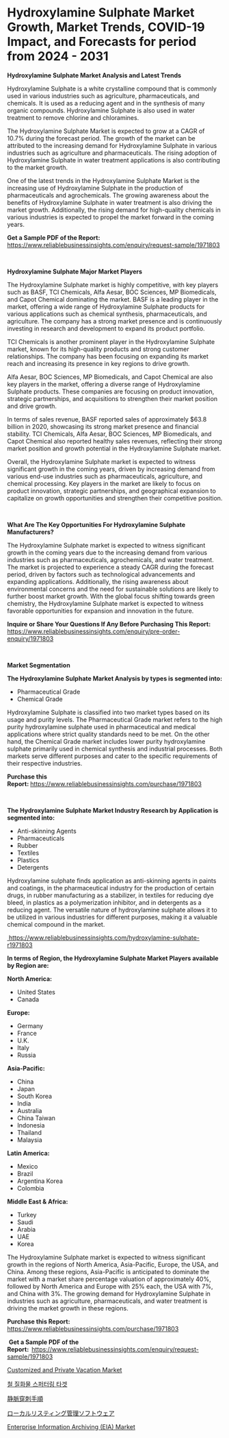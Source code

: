 <p><h1>Hydroxylamine Sulphate Market Growth, Market Trends, COVID-19 Impact, and Forecasts for period from 2024 - 2031</h1></p><p><strong>Hydroxylamine Sulphate Market Analysis and Latest Trends</strong></p>
<p><p>Hydroxylamine Sulphate is a white crystalline compound that is commonly used in various industries such as agriculture, pharmaceuticals, and chemicals. It is used as a reducing agent and in the synthesis of many organic compounds. Hydroxylamine Sulphate is also used in water treatment to remove chlorine and chloramines.</p><p>The Hydroxylamine Sulphate Market is expected to grow at a CAGR of 10.7% during the forecast period. The growth of the market can be attributed to the increasing demand for Hydroxylamine Sulphate in various industries such as agriculture and pharmaceuticals. The rising adoption of Hydroxylamine Sulphate in water treatment applications is also contributing to the market growth.</p><p>One of the latest trends in the Hydroxylamine Sulphate Market is the increasing use of Hydroxylamine Sulphate in the production of pharmaceuticals and agrochemicals. The growing awareness about the benefits of Hydroxylamine Sulphate in water treatment is also driving the market growth. Additionally, the rising demand for high-quality chemicals in various industries is expected to propel the market forward in the coming years.</p></p>
<p><strong>Get a Sample PDF of the Report:&nbsp;</strong> <a href="https://www.reliablebusinessinsights.com/enquiry/request-sample/1971803">https://www.reliablebusinessinsights.com/enquiry/request-sample/1971803</a></p>
<p>&nbsp;</p>
<p><strong>Hydroxylamine Sulphate Major Market Players</strong></p>
<p><p>The Hydroxylamine Sulphate market is highly competitive, with key players such as BASF, TCI Chemicals, Alfa Aesar, BOC Sciences, MP Biomedicals, and Capot Chemical dominating the market. BASF is a leading player in the market, offering a wide range of Hydroxylamine Sulphate products for various applications such as chemical synthesis, pharmaceuticals, and agriculture. The company has a strong market presence and is continuously investing in research and development to expand its product portfolio.</p><p>TCI Chemicals is another prominent player in the Hydroxylamine Sulphate market, known for its high-quality products and strong customer relationships. The company has been focusing on expanding its market reach and increasing its presence in key regions to drive growth.</p><p>Alfa Aesar, BOC Sciences, MP Biomedicals, and Capot Chemical are also key players in the market, offering a diverse range of Hydroxylamine Sulphate products. These companies are focusing on product innovation, strategic partnerships, and acquisitions to strengthen their market position and drive growth.</p><p>In terms of sales revenue, BASF reported sales of approximately $63.8 billion in 2020, showcasing its strong market presence and financial stability. TCI Chemicals, Alfa Aesar, BOC Sciences, MP Biomedicals, and Capot Chemical also reported healthy sales revenues, reflecting their strong market position and growth potential in the Hydroxylamine Sulphate market.</p><p>Overall, the Hydroxylamine Sulphate market is expected to witness significant growth in the coming years, driven by increasing demand from various end-use industries such as pharmaceuticals, agriculture, and chemical processing. Key players in the market are likely to focus on product innovation, strategic partnerships, and geographical expansion to capitalize on growth opportunities and strengthen their competitive position.</p></p>
<p>&nbsp;</p>
<p><strong>What Are The Key Opportunities For Hydroxylamine Sulphate Manufacturers?</strong></p>
<p><p>The Hydroxylamine Sulphate market is expected to witness significant growth in the coming years due to the increasing demand from various industries such as pharmaceuticals, agrochemicals, and water treatment. The market is projected to experience a steady CAGR during the forecast period, driven by factors such as technological advancements and expanding applications. Additionally, the rising awareness about environmental concerns and the need for sustainable solutions are likely to further boost market growth. With the global focus shifting towards green chemistry, the Hydroxylamine Sulphate market is expected to witness favorable opportunities for expansion and innovation in the future.</p></p>
<p><strong>Inquire or Share Your Questions If Any Before Purchasing This Report:</strong> <a href="https://www.reliablebusinessinsights.com/enquiry/pre-order-enquiry/1971803">https://www.reliablebusinessinsights.com/enquiry/pre-order-enquiry/1971803</a></p>
<p>&nbsp;</p>
<p><strong>Market Segmentation</strong></p>
<p><strong>The Hydroxylamine Sulphate Market Analysis by types is segmented into:</strong></p>
<p><ul><li>Pharmaceutical Grade</li><li>Chemical Grade</li></ul></p>
<p><p>Hydroxylamine Sulphate is classified into two market types based on its usage and purity levels. The Pharmaceutical Grade market refers to the high purity hydroxylamine sulphate used in pharmaceutical and medical applications where strict quality standards need to be met. On the other hand, the Chemical Grade market includes lower purity hydroxylamine sulphate primarily used in chemical synthesis and industrial processes. Both markets serve different purposes and cater to the specific requirements of their respective industries.</p></p>
<p><strong>Purchase this Report:&nbsp;</strong><a href="https://www.reliablebusinessinsights.com/purchase/1971803">https://www.reliablebusinessinsights.com/purchase/1971803</a></p>
<p>&nbsp;</p>
<p><strong>The Hydroxylamine Sulphate Market Industry Research by Application is segmented into:</strong></p>
<p><ul><li>Anti-skinning Agents</li><li>Pharmaceuticals</li><li>Rubber</li><li>Textiles</li><li>Plastics</li><li>Detergents</li></ul></p>
<p><p>Hydroxylamine sulphate finds application as anti-skinning agents in paints and coatings, in the pharmaceutical industry for the production of certain drugs, in rubber manufacturing as a stabilizer, in textiles for reducing dye bleed, in plastics as a polymerization inhibitor, and in detergents as a reducing agent. The versatile nature of hydroxylamine sulphate allows it to be utilized in various industries for different purposes, making it a valuable chemical compound in the market.</p></p>
<p><a href="https://www.reliablebusinessinsights.com/hydroxylamine-sulphate-r1971803">&nbsp;https://www.reliablebusinessinsights.com/hydroxylamine-sulphate-r1971803</a></p>
<p><strong>In terms of Region, the Hydroxylamine Sulphate Market Players available by Region are:</strong></p>
<p>
    <p> <strong> North America: </strong>
        <ul>
            <li>United States</li>
            <li>Canada</li>
        </ul>
        </p> 
    <p> <strong> Europe: </strong>
        <ul>
            <li>Germany</li>
            <li>France</li>
            <li>U.K.</li>
            <li>Italy</li>
            <li>Russia</li>
        </ul>
        </p> 
    <p> <strong> Asia-Pacific: </strong>
        <ul>
            <li>China</li>
            <li>Japan</li>
            <li>South Korea</li>
            <li>India</li>
            <li>Australia</li>
            <li>China Taiwan</li>
            <li>Indonesia</li>
            <li>Thailand</li>
            <li>Malaysia</li>
        </ul>
        </p> 
    <p> <strong> Latin America: </strong>
        <ul>
            <li>Mexico</li>
            <li>Brazil</li>
            <li>Argentina Korea</li>
            <li>Colombia</li>
        </ul>
        </p> 
    <p> <strong> Middle East & Africa: </strong>
        <ul>
            <li>Turkey</li>
            <li>Saudi</li>
            <li>Arabia</li>
            <li>UAE</li>
            <li>Korea</li>
        </ul>
    </p>
    </p>
<p><p>The Hydroxylamine Sulphate market is expected to witness significant growth in the regions of North America, Asia-Pacific, Europe, the USA, and China. Among these regions, Asia-Pacific is anticipated to dominate the market with a market share percentage valuation of approximately 40%, followed by North America and Europe with 25% each, the USA with 7%, and China with 3%. The growing demand for Hydroxylamine Sulphate in industries such as agriculture, pharmaceuticals, and water treatment is driving the market growth in these regions.</p></p>
<p><strong>Purchase this Report: </strong><a href="https://www.reliablebusinessinsights.com/purchase/1971803">https://www.reliablebusinessinsights.com/purchase/1971803</a></p>
<p>&nbsp;<strong>Get a Sample PDF of the Report:&nbsp;&nbsp;</strong><a href="https://www.reliablebusinessinsights.com/enquiry/request-sample/1971803">https://www.reliablebusinessinsights.com/enquiry/request-sample/1971803</a></p>
<p><strong></strong></p>
<p><p><a href="https://github.com/joannesouthgate/Market-Research-Report-List-4/blob/main/customized-and-private-vacation-market.md">Customized and Private Vacation Market</a></p><p><a href="https://medium.com/@minimini78678/%EC%B2%A0-%EC%A7%88%ED%99%94%EB%AC%BC-%EC%8A%A4%ED%8D%BC%ED%84%B0%EB%A7%81-%ED%83%80%EA%B2%9F-%EC%8B%9C%EC%9E%A5-%EB%8F%99%ED%96%A5-%EB%B0%8F-%EC%8B%9C%EC%9E%A5-%EB%B6%84%EC%84%9D%EC%9D%80-2024-2031%EB%85%84%EC%9D%84-%EB%8C%80%EC%83%81%EC%9C%BC%EB%A1%9C-%EC%98%88%EC%B8%A1%EB%90%A9%EB%8B%88%EB%8B%A4-9cf631f9d47e">철 질화물 스퍼터링 타겟</a></p><p><a href="https://medium.com/@cielostamm/%E6%8E%A1%E8%A1%80%E6%89%8B%E8%A1%93%E5%B8%82%E5%A0%B4-2031%E5%B9%B4%E3%81%BE%E3%81%A7%E3%81%AE%E3%83%88%E3%83%AC%E3%83%B3%E3%83%89-%E4%BA%88%E6%B8%AC-%E7%AB%B6%E4%BA%89%E5%88%86%E6%9E%90-414077dd38eb">静脈穿刺手順</a></p><p><a href="https://medium.com/@pedrogers56456/%E5%9C%B0%E5%9F%9F%E5%88%A5%E3%83%AA%E3%82%B9%E3%83%86%E3%82%A3%E3%83%B3%E3%82%B0%E7%AE%A1%E7%90%86%E3%82%BD%E3%83%95%E3%83%88%E3%82%A6%E3%82%A7%E3%82%A2%E3%81%AE%E5%B8%82%E5%A0%B4%E3%82%B7%E3%82%A7%E3%82%A2%E3%81%AE%E9%80%B2%E5%8C%96%E3%81%A8%E5%B8%82%E5%A0%B4%E6%88%90%E9%95%B7%E3%83%88%E3%83%AC%E3%83%B3%E3%83%892024%E5%B9%B4%E3%81%8B%E3%82%892031%E5%B9%B4%E3%81%BE%E3%81%A7-b3a5ecef5dc9">ローカルリスティング管理ソフトウェア</a></p><p><a href="https://github.com/sofayahoo2023/Market-Research-Report-List-5/blob/main/enterprise-information-archiving-eia-market.md">Enterprise Information Archiving (EIA) Market</a></p></p>